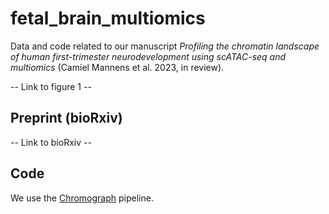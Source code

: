 # fetal_brain_multiomics
Data and code related to our manuscript *Profiling the chromatin landscape of human first-trimester neurodevelopment using scATAC-seq and multiomics* (Camiel Mannens et al. 2023, in review).

-- Link to figure 1 --


## Preprint (bioRxiv)

-- Link to bioRxiv --

## Code
We use the [Chromograph](https://github.com/linnarsson-lab/chromograph) pipeline.
